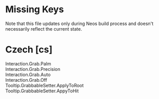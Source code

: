 # Missing Keys
Note that this file updates only during Neos build process and doesn't necessarily reflect the current state.

# Czech [cs]
Interaction.Grab.Palm  
Interaction.Grab.Precision  
Interaction.Grab.Auto  
Interaction.Grab.Off  
Tooltip.GrabbableSetter.ApplyToRoot  
Tooltip.GrabbableSetter.AppyToHit  

